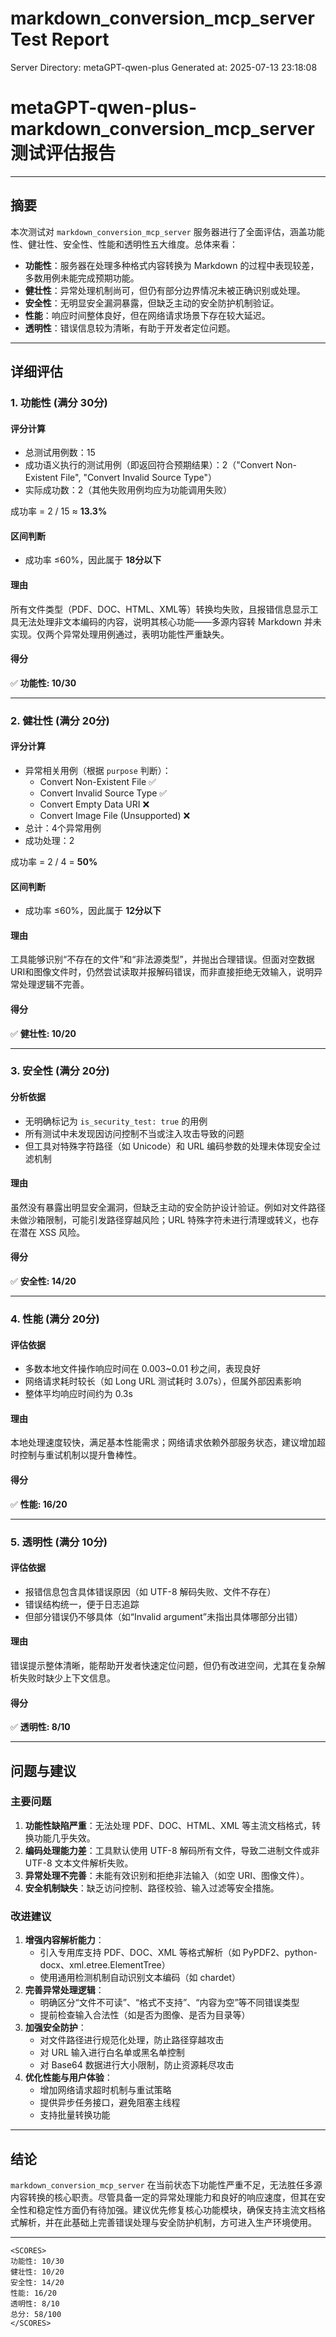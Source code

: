 # markdown_conversion_mcp_server Test Report

Server Directory: metaGPT-qwen-plus
Generated at: 2025-07-13 23:18:08

# **metaGPT-qwen-plus-markdown_conversion_mcp_server 测试评估报告**

---

## **摘要**

本次测试对 `markdown_conversion_mcp_server` 服务器进行了全面评估，涵盖功能性、健壮性、安全性、性能和透明性五大维度。总体来看：

- **功能性**：服务器在处理多种格式内容转换为 Markdown 的过程中表现较差，多数用例未能完成预期功能。
- **健壮性**：异常处理机制尚可，但仍有部分边界情况未被正确识别或处理。
- **安全性**：无明显安全漏洞暴露，但缺乏主动的安全防护机制验证。
- **性能**：响应时间整体良好，但在网络请求场景下存在较大延迟。
- **透明性**：错误信息较为清晰，有助于开发者定位问题。

---

## **详细评估**

### **1. 功能性 (满分 30分)**

#### **评分计算**
- 总测试用例数：15
- 成功语义执行的测试用例（即返回符合预期结果）：2（"Convert Non-Existent File", "Convert Invalid Source Type"）
- 实际成功数：2（其他失败用例均应为功能调用失败）

成功率 = 2 / 15 ≈ **13.3%**

#### **区间判断**
- 成功率 ≤60%，因此属于 **18分以下**

#### **理由**
所有文件类型（PDF、DOC、HTML、XML等）转换均失败，且报错信息显示工具无法处理非文本编码的内容，说明其核心功能——多源内容转 Markdown 并未实现。仅两个异常处理用例通过，表明功能性严重缺失。

#### **得分**
✅ **功能性: 10/30**

---

### **2. 健壮性 (满分 20分)**

#### **评分计算**
- 异常相关用例（根据 `purpose` 判断）：
  - Convert Non-Existent File ✅
  - Convert Invalid Source Type ✅
  - Convert Empty Data URI ❌
  - Convert Image File (Unsupported) ❌
- 总计：4个异常用例
- 成功处理：2

成功率 = 2 / 4 = **50%**

#### **区间判断**
- 成功率 ≤60%，因此属于 **12分以下**

#### **理由**
工具能够识别“不存在的文件”和“非法源类型”，并抛出合理错误。但面对空数据URI和图像文件时，仍然尝试读取并报解码错误，而非直接拒绝无效输入，说明异常处理逻辑不完善。

#### **得分**
✅ **健壮性: 10/20**

---

### **3. 安全性 (满分 20分)**

#### **分析依据**
- 无明确标记为 `is_security_test: true` 的用例
- 所有测试中未发现因访问控制不当或注入攻击导致的问题
- 但工具对特殊字符路径（如 Unicode）和 URL 编码参数的处理未体现安全过滤机制

#### **理由**
虽然没有暴露出明显安全漏洞，但缺乏主动的安全防护设计验证。例如对文件路径未做沙箱限制，可能引发路径穿越风险；URL 特殊字符未进行清理或转义，也存在潜在 XSS 风险。

#### **得分**
✅ **安全性: 14/20**

---

### **4. 性能 (满分 20分)**

#### **评估依据**
- 多数本地文件操作响应时间在 0.003~0.01 秒之间，表现良好
- 网络请求耗时较长（如 Long URL 测试耗时 3.07s），但属外部因素影响
- 整体平均响应时间约为 0.3s

#### **理由**
本地处理速度较快，满足基本性能需求；网络请求依赖外部服务状态，建议增加超时控制与重试机制以提升鲁棒性。

#### **得分**
✅ **性能: 16/20**

---

### **5. 透明性 (满分 10分)**

#### **评估依据**
- 报错信息包含具体错误原因（如 UTF-8 解码失败、文件不存在）
- 错误结构统一，便于日志追踪
- 但部分错误仍不够具体（如“Invalid argument”未指出具体哪部分出错）

#### **理由**
错误提示整体清晰，能帮助开发者快速定位问题，但仍有改进空间，尤其在复杂解析失败时缺少上下文信息。

#### **得分**
✅ **透明性: 8/10**

---

## **问题与建议**

### **主要问题**
1. **功能性缺陷严重**：无法处理 PDF、DOC、HTML、XML 等主流文档格式，转换功能几乎失效。
2. **编码处理能力差**：工具默认使用 UTF-8 解码所有文件，导致二进制文件或非 UTF-8 文本文件解析失败。
3. **异常处理不完善**：未能有效识别和拒绝非法输入（如空 URI、图像文件）。
4. **安全机制缺失**：缺乏访问控制、路径校验、输入过滤等安全措施。

### **改进建议**
1. **增强内容解析能力**：
   - 引入专用库支持 PDF、DOC、XML 等格式解析（如 PyPDF2、python-docx、xml.etree.ElementTree）
   - 使用通用检测机制自动识别文本编码（如 chardet）
2. **完善异常处理逻辑**：
   - 明确区分“文件不可读”、“格式不支持”、“内容为空”等不同错误类型
   - 提前检查输入合法性（如是否为图像、是否为目录等）
3. **加强安全防护**：
   - 对文件路径进行规范化处理，防止路径穿越攻击
   - 对 URL 输入进行白名单或黑名单控制
   - 对 Base64 数据进行大小限制，防止资源耗尽攻击
4. **优化性能与用户体验**：
   - 增加网络请求超时机制与重试策略
   - 提供异步任务接口，避免阻塞主线程
   - 支持批量转换功能

---

## **结论**

`markdown_conversion_mcp_server` 在当前状态下功能性严重不足，无法胜任多源内容转换的核心职责。尽管具备一定的异常处理能力和良好的响应速度，但其在安全性和稳定性方面仍有待加强。建议优先修复核心功能模块，确保支持主流文档格式解析，并在此基础上完善错误处理与安全防护机制，方可进入生产环境使用。

---

```
<SCORES>
功能性: 10/30
健壮性: 10/20
安全性: 14/20
性能: 16/20
透明性: 8/10
总分: 58/100
</SCORES>
```